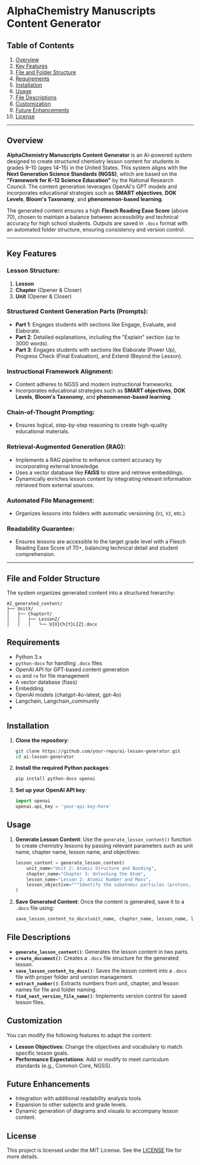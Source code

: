 # AlphaChemistry Manuscripts Content Generator

## Table of Contents
1. [Overview](#overview)
2. [Key Features](#key-features)
3. [File and Folder Structure](#file-and-folder-structure)
4. [Requirements](#requirements)
5. [Installation](#installation)
6. [Usage](#usage)
7. [File Descriptions](#file-descriptions)
8. [Customization](#customization)
9. [Future Enhancements](#future-enhancements)
10. [License](#license)

---

## Overview

**AlphaChemistry Manuscripts Content Generator** is an AI-powered system designed to create structured chemistry lesson content for students in grades 9–10 (ages 14–15) in the United States. This system aligns with the **Next Generation Science Standards (NGSS)**, which are based on the **"Framework for K–12 Science Education"** by the National Research Council. The content generation leverages OpenAI's GPT models and incorporates educational strategies such as **SMART objectives**, **DOK Levels**, **Bloom's Taxonomy**, and **phenomenon-based learning**.

The generated content ensures a high **Flesch Reading Ease Score** (above 70), chosen to maintain a balance between accessibility and technical accuracy for high school students. Outputs are saved in `.docx` format with an automated folder structure, ensuring consistency and version control.

---

## Key Features

### Lesson Structure:
1. **Lesson**
2. **Chapter** (Opener & Closer)
3. **Unit** (Opener & Closer)

### **Structured Content Generation Parts (Prompts):**
- **Part 1**: Engages students with sections like Engage, Evaluate, and Elaborate.
- **Part 2**: Detailed explanations, including the "Explain" section (up to 3000 words).
- **Part 3**: Engages students with sections like Elaborate (Power Up), Progress Check (Final Evaluation), and Extend (Beyond the Lesson).

### **Instructional Framework Alignment:**
- Content adheres to NGSS and modern instructional frameworks.
- Incorporates educational strategies such as **SMART objectives**, **DOK Levels**, **Bloom's Taxonomy**, and **phenomenon-based learning**.

### **Chain-of-Thought Prompting:**
- Ensures logical, step-by-step reasoning to create high-quality educational materials.

### **Retrieval-Augmented Generation (RAG):**
- Implements a RAG pipeline to enhance content accuracy by incorporating external knowledge.
- Uses a vector database like **FAISS** to store and retrieve embeddings.
- Dynamically enriches lesson content by integrating relevant information retrieved from external sources.

### **Automated File Management:**
- Organizes lessons into folders with automatic versioning (`V1`, `V2`, etc.).

### **Readability Guarantee:**
- Ensures lessons are accessible to the target grade level with a Flesch Reading Ease Score of 70+, balancing technical detail and student comprehension.

---

## File and Folder Structure

The system organizes generated content into a structured hierarchy:

```plaintext
AI_generated_content/
├── UnitX/
│   ├── ChapterY/
│   │   ├── LessonZ/
│   │   │   └── U{X}Ch{Y}L{Z}.docx

```

## Requirements

- Python 3.x
- `python-docx` for handling `.docx` files
- OpenAI API for GPT-based content generation
- `os` and `re` for file management
- A vector database (fiass)
- Embedding
- OpenAI models (chatgpt-4o-latest, gpt-4o)
- Langchain, Langchain_community
- 

## Installation

1. **Clone the repository**:
    ```bash
    git clone https://github.com/your-repo/ai-lesson-generator.git
    cd ai-lesson-generator
    ```

2. **Install the required Python packages**:
    ```bash
    pip install python-docx openai
    ```

3. **Set up your OpenAI API key**:
    ```python
    import openai
    openai.api_key = 'your-api-key-here'
    ```

## Usage

1. **Generate Lesson Content**:
    Use the `generate_lesson_content()` function to create chemistry lessons by passing relevant parameters such as unit name, chapter name, lesson name, and objectives:
    ```python
    lesson_content = generate_lesson_content(
        unit_name="Unit 2: Atomic Structure and Bonding",
        chapter_name="Chapter 3: Unlocking the Atom",
        lesson_name="Lesson 2: Atomic Number and Mass",
        lesson_objective="""Identify the subatomic particles (protons, neutrons, electrons) and their charges..."""
    )
    ```

2. **Save Generated Content**:
    Once the content is generated, save it to a `.docx` file using:
    ```python
    save_lesson_content_to_docx(unit_name, chapter_name, lesson_name, lesson_content)
    ```

## File Descriptions

- **`generate_lesson_content()`**: Generates the lesson content in two parts.
- **`create_document()`**: Creates a `.docx` file structure for the generated lesson.
- **`save_lesson_content_to_docx()`**: Saves the lesson content into a `.docx` file with proper folder and version management.
- **`extract_number()`**: Extracts numbers from unit, chapter, and lesson names for file and folder naming.
- **`find_next_version_file_name()`**: Implements version control for saved lesson files.

## Customization

You can modify the following features to adapt the content:
- **Lesson Objectives**: Change the objectives and vocabulary to match specific lesson goals.
- **Performance Expectations**: Add or modify to meet curriculum standards (e.g., Common Core, NGSS).

## Future Enhancements

- Integration with additional readability analysis tools.
- Expansion to other subjects and grade levels.
- Dynamic generation of diagrams and visuals to accompany lesson content.

## License

This project is licensed under the MIT License. See the [LICENSE](LICENSE) file for more details.
